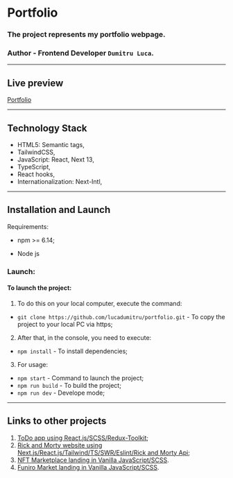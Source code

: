 # Portfolio

### The project represents my portfolio webpage.

### **Author** - Frontend Developer `Dumitru Luca`.

---

## Live preview

[Portfolio](https://lucadevelop.com)

---

## Technology Stack

-  HTML5: Semantic tags,
-  TailwindCSS,
-  JavaScript: React, Next 13,
-  TypeScript,
-  React hooks,
-  Internationalization: Next-Intl,

---

## Installation and Launch

Requirements:

-  npm >= 6.14;

-  Node js

### Launch:

#### To launch the project:

1. To do this on your local computer, execute the command:

-  `git clone https://github.com/lucadumitru/portfolio.git` - To copy the project to your local PC via https;

2. After that, in the console, you need to execute:

-  `npm install` - To install dependencies;

3. For usage:

-  `npm start` - Command to launch the project;
-  `npm run build` - To build the project;
-  `npm run dev` - Develope mode;

---

## Links to other projects

1. [ToDo app using React.js/SCSS/Redux-Toolkit](https://github.com/lucadumitru/todo.git);
2. [Rick and Morty website using Next.js/React.js/Tailwind/TS/SWR/Eslint/Rick and Morty Api](https://github.com/lucadumitru/rickandmorty.git);
3. [NFT Marketplace landing in Vanilla JavaScript/SCSS](https://github.com/lucadumitru/nft-marketplace.git).
4. [Funiro Market landing in Vanilla JavaScript/SCSS](https://github.com/lucadumitru/funiro.git).
